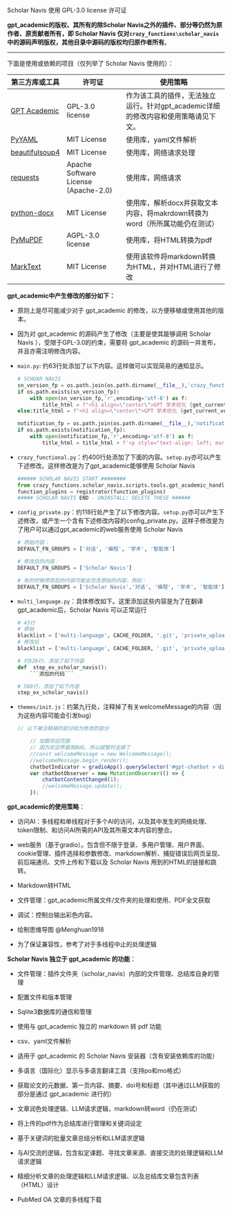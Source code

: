 Scholar Navis 使用 GPL-3.0 license 许可证

**gpt_academic的版权、其所有的除Scholar Navis之外的插件、部分等仍然为原作者、原贡献者所有，即 Scholar Navis 仅对`crazy_functions\scholar_navis`中的源码声明版权，其他目录中源码的版权均归原作者所有**。

----------------------------

下面是使用或依赖的项目（仅列举了 Scholar Navis 使用的）：

| 第三方库或工具                                                                                 | 许可证                                  | 使用策略                                            |
| --------------------------------------------------------------------------------------- | ------------------------------------ | ----------------------------------------------- |
| <a href="https://github.com/binary-husky/gpt_academic" target="_blank">GPT Academic</a> | GPL-3.0 license                      | 作为该工具的插件，无法独立运行。针对gpt_academic详细的修改内容和使用策略请见下文。 |
| <a href="https://pypi.org/project/PyYAML" target="_blank">PyYAML</a>                    | MIT License                          | 使用库，yaml文件解析                                    |
| <a href="https://pypi.org/project/beautifulsoup4" target="_blank">beautifulsoup4</a>    | MIT License                          | 使用库，网络请求处理                                      |
| <a href="https://pypi.org/project/requests/" target="_blank">requests</a>               | Apache Software License (Apache-2.0) | 使用库，网络请求                                        |
| <a href="https://pypi.org/project/python-docx" target="_blank">python-docx</a>          | MIT License                          | 使用库，解析docx并获取文本内容，将makrdown转换为word（所所属功能仍在测试）   |
| <a href="https://pypi.org/project/PyMuPDF/" target="_blank">PyMuPDF</a>                 | AGPL-3.0 license                     | 使用库，将HTML转换为pdf                                 |
| <a href="https://github.com/marktext/marktext" target="_blank">MarkText</a>             | MIT License                          | 使用该软件将markdown转换为HTML，并对HTML进行了修改               |

**gpt_academic中产生修改的部分如下：**

- 原则上是尽可能减少对于 gpt_academic 的修改，以方便移植或使用其他的版本。

- 因为对 gpt_academic 的源码产生了修改（主要是使其能够调用 Scholar Navis ），受限于GPL-3.0的约束，需要将 gpt_academic 的源码一并发布，并且亦需注明修改内容。

- `main.py`: 约63行处添加了以下内容。这样做可以实现简易的通知显示。
  
  ```python
  # SCHOAR NAVIS 
  sn_version_fp = os.path.join(os.path.dirname(__file__),'crazy_functions','scholar_navis','version')
  if os.path.exists(sn_version_fp):
      with open(sn_version_fp,'r',encoding='utf-8') as f:
          title_html = f"<h1 align=\"center\">GPT 学术优化 {get_current_version()} (Scholar Navis {f.read()})</h1>{theme_declaration}"
  else:title_html = f"<h1 align=\"center\">GPT 学术优化 {get_current_version()}</h1>{theme_declaration}"
  
  notification_fp = os.path.join(os.path.dirname(__file__),'notification.txt')
  if os.path.exists(notification_fp):
      with open(notification_fp,'r',encoding='utf-8') as f:
          title_html = title_html + f'<p style="text-align: left; margin-left: 20px; margin-right: 20px;">{f.read()}</p>'
  ```

- `crazy_functional.py`：约400行处添加了下面的内容。`setup.py`亦可以产生下述修改。这样修改是为了gpt_academic能够使用 Scholar Navis
  
  ```python
  ###### SCHOLAR NAVIS START ########
  from crazy_functions.scholar_navis.scripts.tools.gpt_academic_handler import registrator
  function_plugins = registrator(function_plugins)
  ##### SCHOLAR NAVIS END - UNINSTALL: DELETE THESE ######
  ```

- `config_private.py`：约118行处产生了以下修改内容。`setup.py`亦可以产生下述修改，或产生一个含有下述修改内容的config_private.py。这样子修改是为了用户可以通过gpt_academic的web服务使用 Scholar Navis
  
  ```python
  # 原始内容：
  DEFAULT_FN_GROUPS = ['对话', '编程', '学术', '智能体']
  
  # 修改后的内容：
  DEFAULT_FN_GROUPS = ['Scholar Navis']
  
  # 有的时候修改后的内容可能会包含原始的内容，例如：
  DEFAULT_FN_GROUPS = ['Scholar Navis','对话', '编程', '学术', '智能体']
  ```

- `multi_language.py`：具体修改如下。这里添加这些内容是为了在翻译gpt_academic后，Scholar Navis 可以正常运行
  
  ```python
  # 43行
  # 原始
  blacklist = ['multi-language', CACHE_FOLDER, '.git', 'private_upload', 'multi_language.py', 'build', '.github', '.vscode', '__pycache__', 'venv']
  # 修改后
  blacklist = ['multi-language', CACHE_FOLDER, '.git', 'private_upload', 'multi_language.py', 'build', '.github', '.vscode', '__pycache__', 'venv','scholar_navis']
  
  # 约526行，添加了如下内容
  def  step_ex_scholar_navis():
      ```添加的代码```
  
  # 588行，添加了如下内容
  step_ex_scholar_navis()
  ```

- `themes/init.js`：约第九行处，注释掉了有关welcomeMessage的内容（因为这些内容可能会引发bug）
  
  ```js
  // 以下被注释掉的部分则为修改的部分
  
      // 加载欢迎页面
      // 因为欢迎界面有BUG，所以就暂时去掉了
      //const welcomeMessage = new WelcomeMessage();
      //welcomeMessage.begin_render();
      chatbotIndicator = gradioApp().querySelector('#gpt-chatbot > div.wrap');
      var chatbotObserver = new MutationObserver(() => {
          chatbotContentChanged(1);
          //welcomeMessage.update();
      });
  ```

**gpt_academic的使用策略**：

- 访问AI：多线程和单线程对于多个AI的访问，以及其中发生的网络处理、token限制、和访问AI所需的API及其所需文本内容的整合。

- web服务（基于gradio）。包含但不限于登录、多用户管理、用户界面、cookie管理、插件选择和参数修改、markdown解析、捕捉错误后网页呈现、前后端通讯、文件上传和下载以及 Scholar Navis 用到的HTML的链接和跳转。

- Markdown转HTML

- 文件管理：gpt_academic所属文件/文件夹的处理和使用、PDF全文获取

- 调试：控制台输出彩色内容。

- 绘制思维导图 @Menghuan1918

- 为了保证兼容性，参考了对于多线程中止的处理逻辑

**Scholar Navis 独立于 gpt_academic 的功能**：

- 文件管理：插件文件夹（scholar_navis）内部的文件管理、总结库自身的管理

- 配置文件和版本管理

- Sqlite3数据库的通信和管理

- 使用与 gpt_academic 独立的 markdown 转 pdf 功能

- csv、yaml文件解析

- 适用于 gpt_academic 的 Scholar Navis 安装器（含有安装依赖库的功能）

- 多语言（国际化）显示与多语言翻译工具（支持po和mo格式）

- 获取论文的元数据、第一页内容、摘要、doi号和标题（其中通过LLM获取的部分是通过 gpt_academic 进行的）

- 文章润色处理逻辑、LLM请求逻辑，markdown转word（仍在测试）

- 将上传的pdf作为总结库进行管理和关键词设定

- 基于关键词的批量文章总结分析和LLM请求逻辑

- 与AI交流的逻辑，包含拟定课题、寻找文章来源、直接交流的处理逻辑和LLM请求逻辑

- 精细分析文章的处理逻辑和LLM请求逻辑、以及总结库文章包含列表（HTML）设计

- PubMed OA 文章的多线程下载
